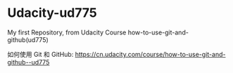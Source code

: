 # Udacity-ud775

My first Repository, from Udacity Course how-to-use-git-and-github(ud775)

如何使用 Git 和 GitHub: https://cn.udacity.com/course/how-to-use-git-and-github--ud775
